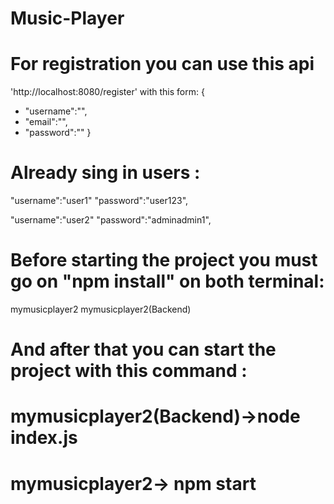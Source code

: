 # Music-Player
# For registration you can use this api
 'http://localhost:8080/register' with this form:
{
   - "username":"",
   - "email":"",
   - "password":""
}
# Already sing in users :
"username":"user1"
"password":"user123",

"username":"user2"
"password":"adminadmin1",

# Before starting the project you must go on  "npm install" on both terminal:
mymusicplayer2
mymusicplayer2(Backend)

# And after that you can start the project with this command :

# mymusicplayer2(Backend)->node index.js

# mymusicplayer2-> npm start

